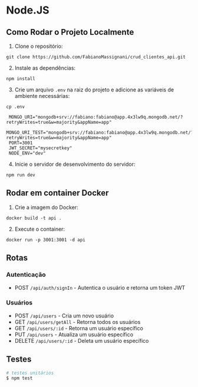 # Node.JS

## Como Rodar o Projeto Localmente

1. Clone o repositório:

```
git clone https://github.com/FabianoMassignani/crud_clientes_api.git
```

2. Instale as dependências:

```
npm install
```

3. Crie um arquivo `.env` na raiz do projeto e adicione as variáveis de ambiente necessárias:

```
cp .env
```

```
 MONGO_URI="mongodb+srv://fabiano:fabiano@app.4x3lw9q.mongodb.net/?retryWrites=true&w=majority&appName=app"
 MONGO_URI_TEST="mongodb+srv://fabiano:fabiano@app.4x3lw9q.mongodb.net/?retryWrites=true&w=majority&appName=app"
 PORT=3001
 JWT_SECRET="mysecretkey"
 NODE_ENV="dev"
```

4. Inicie o servidor de desenvolvimento do servidor:

```
npm run dev
```

## Rodar em container Docker

1. Crie a imagem do Docker:

```
docker build -t api .
```

2. Execute o container:

```
docker run -p 3001:3001 -d api
```

## Rotas

### Autenticação

- POST `/api/auth/signIn` - Autentica o usuário e retorna um token JWT

### Usuários

- POST `/api/users` - Cria um novo usuário
- GET `/api/users/getAll` - Retorna todos os usuários
- GET `/api/users/:id` - Retorna um usuário específico
- PUT `/api/users` - Atualiza um usuário específico
- DELETE `/api/users/:id` - Deleta um usuário específico

## Testes

```bash
# testes unitários
$ npm test
```
